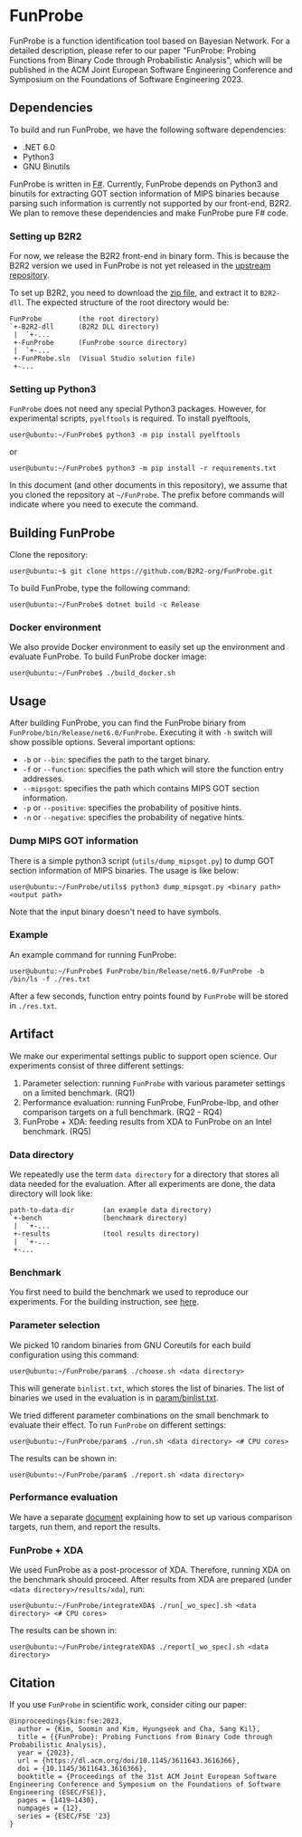 # FunProbe

FunProbe is a function identification tool based on Bayesian Network. For a
detailed description, please refer to our paper "FunProbe: Probing Functions
from Binary Code through Probabilistic Analysis", which will be published in
the ACM Joint European Software Engineering Conference and Symposium on the
Foundations of Software Engineering 2023.


## Dependencies

To build and run FunProbe, we have the following software dependencies:

- .NET 6.0
- Python3
- GNU Binutils

FunProbe is written in [F#](https://fsharp.org/). Currently, FunProbe depends
on Python3 and binutils for extracting GOT section information of MIPS binaries
because parsing such information is currently not supported by our front-end,
B2R2. We plan to remove these dependencies and make FunProbe pure F# code.

### Setting up B2R2

For now, we release the B2R2 front-end in binary form. This is because the B2R2
version we used in FunProbe is not yet released in the [upstream
repository](https://github.com/B2R2-org/B2R2).

To set up B2R2, you need to download the [zip
file](https://zenodo.org/record/8266657/files/B2R2-dll.zip?download=1), and
extract it to `B2R2-dll`. The expected structure of the root directory would
be:
```
FunProbe         (the root directory)
`+-B2R2-dll      (B2R2 DLL directory)
 |  `+-...
 +-FunProbe      (FunProbe source directory)
 |  `+-...
 +-FunPRobe.sln  (Visual Studio solution file)
 +-...
```

### Setting up Python3

`FunProbe` does not need any special Python3 packages. However, for
experimental scripts, `pyelftools` is required. To install pyelftools,

```
user@ubuntu:~/FunProbe$ python3 -m pip install pyelftools
```

or

```
user@ubuntu:~/FunProbe$ python3 -m pip install -r requirements.txt
```
In this document (and other documents in this repository), we assume that you
cloned the repository at `~/FunProbe`. The prefix before commands will indicate
where you need to execute the command.


## Building FunProbe

Clone the repository:
```
user@ubuntu:~$ git clone https://github.com/B2R2-org/FunProbe.git
```

To build FunProbe, type the following command:
```
user@ubuntu:~/FunProbe$ dotnet build -c Release
```

### Docker environment

We also provide Docker environment to easily set up the environment and
evaluate FunProbe. To build FunProbe docker image:
```
user@ubuntu:~/FunProbe$ ./build_docker.sh
```


## Usage

After building FunProbe, you can find the FunProbe binary from
`FunProbe/bin/Release/net6.0/FunProbe`. Executing it with `-h` switch will show
possible options. Several important options:

- `-b` or `--bin`: specifies the path to the target binary.
- `-f` or `--function`: specifies the path which will store the function entry
  addresses.
- `--mipsgot`: specifies the path which contains MIPS GOT section information.
- `-p` or `--positive`: specifies the probability of positive hints.
- `-n` or `--negative`: specifies the probability of negative hints.

### Dump MIPS GOT information

There is a simple python3 script (`utils/dump_mipsgot.py`) to dump GOT section
information of MIPS binaries. The usage is like below:
```
user@ubuntu:~/FunProbe/utils$ python3 dump_mipsgot.py <binary path> <output path>
```
Note that the input binary doesn't need to have symbols.

### Example

An example command for running FunProbe:
```
user@ubuntu:~/FunProbe$ FunProbe/bin/Release/net6.0/FunProbe -b /bin/ls -f ./res.txt
```
After a few seconds, function entry points found by `FunProbe` will be stored in `./res.txt`.


## Artifact

We make our experimental settings public to support open science. Our
experiments consist of three different settings:

1. Parameter selection: running `FunProbe` with various parameter settings on a
   limited benchmark. (RQ1)
2. Performance evaluation: running FunProbe, FunProbe-lbp, and other comparison
   targets on a full benchmark. (RQ2 - RQ4)
3. FunProbe + XDA: feeding results from XDA to FunProbe on an Intel benchmark.
   (RQ5)

### Data directory

We repeatedly use the term `data directory` for a directory that stores all
data needed for the evaluation. After all experiments are done, the data
directory will look like:
```
path-to-data-dir       (an example data directory)
`+-bench               (benchmark directory)
 |  `+-...
 +-results             (tool results directory)
 |  `+-...
 +-...
```


### Benchmark

You first need to build the benchmark we used to reproduce our experiments.
For the building instruction, see
[here](https://github.com/B2R2-org/FunProbe/blob/fse23-ae/benchmark/README.md).

### Parameter selection

We picked 10 random binaries from GNU Coreutils for each build configuration
using this command:
```
user@ubuntu:~/FunProbe/param$ ./choose.sh <data directory>
```
This will generate `binlist.txt`, which stores the list of binaries. The list
of binaries we used in the evaluation is in
[param/binlist.txt](https://github.com/B2R2-org/FunProbe/blob/fse23-ae/param/binlist.txt).

We tried different parameter combinations on the small benchmark to evaluate
their effect. To run `FunProbe` on different settings:
```
user@ubuntu:~/FunProbe/param$ ./run.sh <data directory> <# CPU cores>
```

The results can be shown in:
```
user@ubuntu:~/FunProbe/param$ ./report.sh <data directory>
```

### Performance evaluation

We have a separate
[document](https://github.com/B2R2-org/FunProbe/blob/fse23-ae/tools/README.md)
explaining how to set up various comparison targets, run them, and report the
results.

### FunProbe + XDA

We used FunProbe as a post-processor of XDA. Therefore, running XDA on the
benchmark should proceed. After results from XDA are prepared (under
`<data directory>/results/xda`), run:
```
user@ubuntu:~/FunProbe/integrateXDA$ ./run[_wo_spec].sh <data directory> <# CPU cores>
```

The results can be shown in:
```
user@ubuntu:~/FunProbe/integrateXDA$ ./report[_wo_spec].sh <data directory>
```


## Citation

If you use `FunProbe` in scientific work, consider citing our paper:
```
@inproceedings{kim:fse:2023,
  author = {Kim, Soomin and Kim, Hyungseok and Cha, Sang Kil},
  title = {{FunProbe}: Probing Functions from Binary Code through Probabilistic Analysis},
  year = {2023},
  url = {https://dl.acm.org/doi/10.1145/3611643.3616366},
  doi = {10.1145/3611643.3616366},
  booktitle = {Proceedings of the 31st ACM Joint European Software Engineering Conference and Symposium on the Foundations of Software Engineering (ESEC/FSE)},
  pages = {1419–1430},
  numpages = {12},
  series = {ESEC/FSE '23}
}
```

